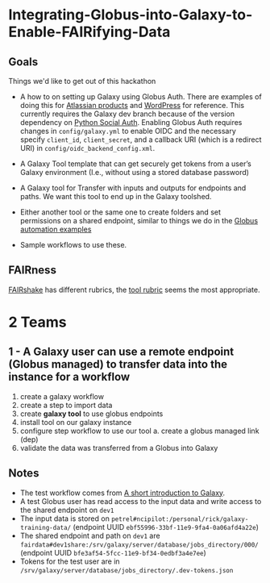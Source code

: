 # Integrating-Globus-into-Galaxy-to-Enable-FAIRifying-Data

## Goals

Things we'd like to get out of this hackathon

* A how to on setting up Galaxy using Globus Auth. There are examples of doing this for [Atlassian products](https://globus-integration-examples.readthedocs.io/en/latest/atlassian.html) and [WordPress](https://globus-integration-examples.readthedocs.io/en/latest/wordpress.html) for reference. This currently requires the Galaxy dev branch because of the version dependency on [Python Social Auth](https://python-social-auth-docs.readthedocs.io/). Enabling Globus Auth requires  changes in `config/galaxy.yml` to enable OIDC and the necessary specify `client_id`, `client_secret`, and a callback URI (which is a redirect URI) in `config/oidc_backend_config.xml`.

* A Galaxy Tool template that can get securely get tokens from a user’s Galaxy environment (I.e., without using a stored database password)

* A Galaxy tool for Transfer with inputs and outputs for endpoints and paths. We want this tool to end up in the Galaxy toolshed.

* Either another tool or the same one to create folders and set permissions on a shared endpoint, similar to things we do in the [Globus automation examples](https://github.com/globus/automation-examples/)

* Sample workflows to use these.

## FAIRness

[FAIRshake](https://fairshake.cloud) has different rubrics, the [tool rubric](https://fairshake.cloud/rubric/7/) seems the most appropriate.

# 2 Teams

## 1 - A Galaxy user can use a remote endpoint (Globus managed) to transfer data into the instance for a workflow

1. create a galaxy workflow
2. create a step to import data
3. create **galaxy tool** to use globus endpoints
4. install tool on our galaxy instance
5. configure step workflow to use our tool
 a. create a globus managed link (dep)
6. validate the data was transferred from a Globus into Galaxy

## Notes

 * The test workflow comes from [A short introduction to Galaxy](https://galaxyproject.github.io/training-material/topics/introduction).
 * A test Globus user has read access to the input data and write access to the shared endpoint on `dev1`
 * The input data is stored on `petrel#ncipilot:/personal/rick/galaxy-training-data/` (endpoint UUID `ebf55996-33bf-11e9-9fa4-0a06afd4a22e`)
 * The shared endpoint and path on `dev1` are `fairdata#dev1share:/srv/galaxy/server/database/jobs_directory/000/` (endpoint UUID `bfe3af54-5fcc-11e9-bf34-0edbf3a4e7ee`)
 * Tokens for the test user are in `/srv/galaxy/server/database/jobs_directory/.dev-tokens.json`
